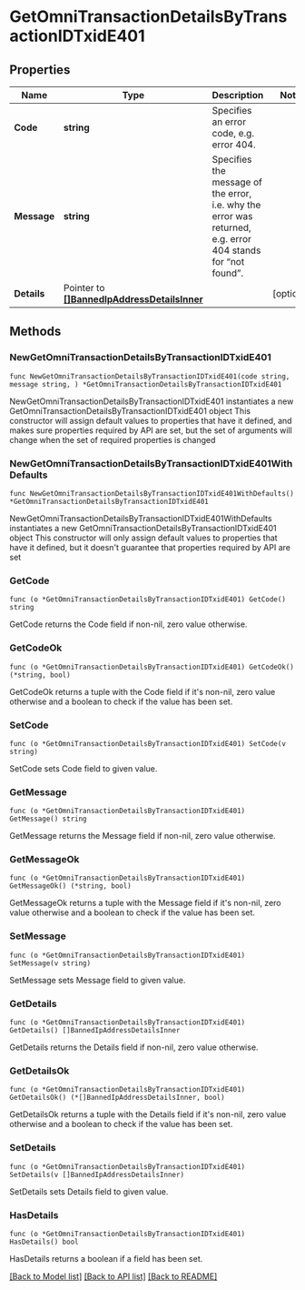 # GetOmniTransactionDetailsByTransactionIDTxidE401

## Properties

Name | Type | Description | Notes
------------ | ------------- | ------------- | -------------
**Code** | **string** | Specifies an error code, e.g. error 404. | 
**Message** | **string** | Specifies the message of the error, i.e. why the error was returned, e.g. error 404 stands for “not found”. | 
**Details** | Pointer to [**[]BannedIpAddressDetailsInner**](BannedIpAddressDetailsInner.md) |  | [optional] 

## Methods

### NewGetOmniTransactionDetailsByTransactionIDTxidE401

`func NewGetOmniTransactionDetailsByTransactionIDTxidE401(code string, message string, ) *GetOmniTransactionDetailsByTransactionIDTxidE401`

NewGetOmniTransactionDetailsByTransactionIDTxidE401 instantiates a new GetOmniTransactionDetailsByTransactionIDTxidE401 object
This constructor will assign default values to properties that have it defined,
and makes sure properties required by API are set, but the set of arguments
will change when the set of required properties is changed

### NewGetOmniTransactionDetailsByTransactionIDTxidE401WithDefaults

`func NewGetOmniTransactionDetailsByTransactionIDTxidE401WithDefaults() *GetOmniTransactionDetailsByTransactionIDTxidE401`

NewGetOmniTransactionDetailsByTransactionIDTxidE401WithDefaults instantiates a new GetOmniTransactionDetailsByTransactionIDTxidE401 object
This constructor will only assign default values to properties that have it defined,
but it doesn't guarantee that properties required by API are set

### GetCode

`func (o *GetOmniTransactionDetailsByTransactionIDTxidE401) GetCode() string`

GetCode returns the Code field if non-nil, zero value otherwise.

### GetCodeOk

`func (o *GetOmniTransactionDetailsByTransactionIDTxidE401) GetCodeOk() (*string, bool)`

GetCodeOk returns a tuple with the Code field if it's non-nil, zero value otherwise
and a boolean to check if the value has been set.

### SetCode

`func (o *GetOmniTransactionDetailsByTransactionIDTxidE401) SetCode(v string)`

SetCode sets Code field to given value.


### GetMessage

`func (o *GetOmniTransactionDetailsByTransactionIDTxidE401) GetMessage() string`

GetMessage returns the Message field if non-nil, zero value otherwise.

### GetMessageOk

`func (o *GetOmniTransactionDetailsByTransactionIDTxidE401) GetMessageOk() (*string, bool)`

GetMessageOk returns a tuple with the Message field if it's non-nil, zero value otherwise
and a boolean to check if the value has been set.

### SetMessage

`func (o *GetOmniTransactionDetailsByTransactionIDTxidE401) SetMessage(v string)`

SetMessage sets Message field to given value.


### GetDetails

`func (o *GetOmniTransactionDetailsByTransactionIDTxidE401) GetDetails() []BannedIpAddressDetailsInner`

GetDetails returns the Details field if non-nil, zero value otherwise.

### GetDetailsOk

`func (o *GetOmniTransactionDetailsByTransactionIDTxidE401) GetDetailsOk() (*[]BannedIpAddressDetailsInner, bool)`

GetDetailsOk returns a tuple with the Details field if it's non-nil, zero value otherwise
and a boolean to check if the value has been set.

### SetDetails

`func (o *GetOmniTransactionDetailsByTransactionIDTxidE401) SetDetails(v []BannedIpAddressDetailsInner)`

SetDetails sets Details field to given value.

### HasDetails

`func (o *GetOmniTransactionDetailsByTransactionIDTxidE401) HasDetails() bool`

HasDetails returns a boolean if a field has been set.


[[Back to Model list]](../README.md#documentation-for-models) [[Back to API list]](../README.md#documentation-for-api-endpoints) [[Back to README]](../README.md)


